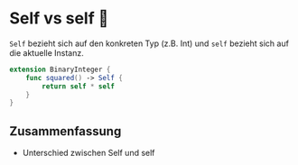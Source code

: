 # Self vs self 👤


`Self` bezieht sich auf den konkreten Typ (z.B. Int) und `self` bezieht sich auf die aktuelle Instanz.

```swift
extension BinaryInteger {
    func squared() -> Self {
        return self * self
    }
}
```


## Zusammenfassung
- Unterschied zwischen Self und self